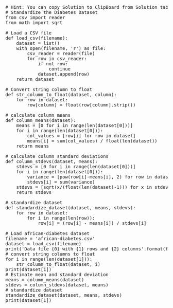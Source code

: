 <pre class="file" data-target="clipboard">
# Hint: You can copy Solution to ClipBoard from Solution tab in Step 6
# Standardize the Diabetes Dataset
from csv import reader
from math import sqrt

# Load a CSV file
def load_csv(filename):
	dataset = list()
	with open(filename, 'r') as file:
		csv_reader = reader(file)
		for row in csv_reader:
			if not row:
				continue
			dataset.append(row)
	return dataset

# Convert string column to float
def str_column_to_float(dataset, column):
	for row in dataset:
		row[column] = float(row[column].strip())

# calculate column means
def column_means(dataset):
	means = [0 for i in range(len(dataset[0]))]
	for i in range(len(dataset[0])):
		col_values = [row[i] for row in dataset]
		means[i] = sum(col_values) / float(len(dataset))
	return means

# calculate column standard deviations
def column_stdevs(dataset, means):
	stdevs = [0 for i in range(len(dataset[0]))]
	for i in range(len(dataset[0])):
		variance = [pow(row[i]-means[i], 2) for row in dataset]
		stdevs[i] = sum(variance)
	stdevs = [sqrt(x/(float(len(dataset)-1))) for x in stdevs]
	return stdevs

# standardize dataset
def standardize_dataset(dataset, means, stdevs):
	for row in dataset:
		for i in range(len(row)):
			row[i] = (row[i] - means[i]) / stdevs[i]

# Load african-diabetes dataset
filename = 'african-diabetes.csv'
dataset = load_csv(filename)
print('Data file {0} with {1} rows and {2} columns'.format(filename, len(dataset), len(dataset[0])))
# convert string columns to float
for i in range(len(dataset[1])):
	str_column_to_float(dataset, i)
print(dataset[1])
# Estimate mean and standard deviation
means = column_means(dataset)
stdevs = column_stdevs(dataset, means)
# standardize dataset
standardize_dataset(dataset, means, stdevs)
print(dataset[1])
</pre>

